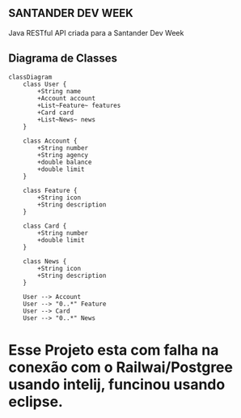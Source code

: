 ## SANTANDER DEV WEEK
Java RESTful API criada para a Santander Dev Week

## Diagrama de Classes

```mermaid
classDiagram
    class User {
        +String name
        +Account account
        +List~Feature~ features
        +Card card
        +List~News~ news
    }

    class Account {
        +String number
        +String agency
        +double balance
        +double limit
    }

    class Feature {
        +String icon
        +String description
    }

    class Card {
        +String number
        +double limit
    }

    class News {
        +String icon
        +String description
    }

    User --> Account
    User --> "0..*" Feature
    User --> Card
    User --> "0..*" News
```


# Esse Projeto esta com falha na conexão com o Railwai/Postgree usando intelij, funcinou usando eclipse.

